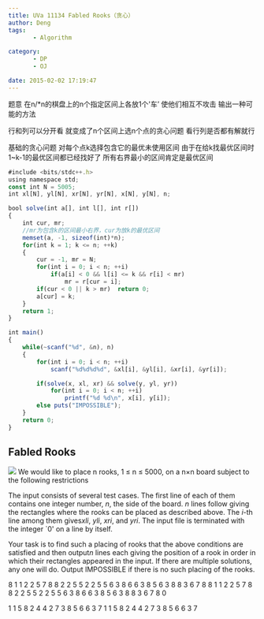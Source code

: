 ```yaml
---
title: UVa 11134 Fabled Rooks（贪心）
author: Deng
tags: 
       - Algorithm

category: 
       - DP
       - OJ

date: 2015-02-02 17:19:47
---
```

题意 在n/*n的棋盘上的n个指定区间上各放1个'车’ 使他们相互不攻击 输出一种可能的方法

行和列可以分开看 就变成了n个区间上选n个点的贪心问题 看行列是否都有解就行

基础的贪心问题 对每个点k选择包含它的最优未使用区间 由于在给k找最优区间时1~k-1的最优区间都已经找好了 所有右界最小的区间肯定是最优区间

```js 
#include <bits/stdc++.h>
using namespace std;
const int N = 5005;
int xl[N], yl[N], xr[N], yr[N], x[N], y[N], n;

bool solve(int a[], int l[], int r[])
{
    int cur, mr;
    //mr为包含k的区间最小右界，cur为放k的最优区间
    memset(a, -1, sizeof(int)*n);
    for(int k = 1; k <= n; ++k)
    {
        cur = -1, mr = N;
        for(int i = 0; i < n; ++i)
            if(a[i] < 0 && l[i] <= k && r[i] < mr)
                mr = r[cur = i];
        if(cur < 0 || k > mr)  return 0;
        a[cur] = k;
    }
    return 1;
}

int main()
{
    while(~scanf("%d", &n), n)
    {
        for(int i = 0; i < n; ++i)
            scanf("%d%d%d%d", &xl[i], &yl[i], &xr[i], &yr[i]);

        if(solve(x, xl, xr) && solve(y, yl, yr))
            for(int i = 0; i < n; ++i)
                printf("%d %d\n", x[i], y[i]);
        else puts("IMPOSSIBLE");
    }
    return 0;
}
```

## Fabled Rooks

![](../images/dge.org-external-111-p11134.jpg.png) We would like to place n rooks, 1 ≤ n ≤ 5000, on a n×n board subject to the following restrictions

The input consists of several test cases. The first line of each of them contains one integer number, *n*, the side of the board. *n* lines follow giving the rectangles where the rooks can be placed as described above. The *i*-th line among them gives*xli*, *yli*, *xri*, and *yri*. The input file is terminated with the integer `0' on a line by itself.

Your task is to find such a placing of rooks that the above conditions are satisfied and then output*n* lines each giving the position of a rook in order in which their rectangles appeared in the input. If there are multiple solutions, any one will do. Output IMPOSSIBLE if there is no such placing of the rooks.

8 1 1 2 2 5 7 8 8 2 2 5 5 2 2 5 5 6 3 8 6 6 3 8 5 6 3 8 8 3 6 7 8 8 1 1 2 2 5 7 8 8 2 2 5 5 2 2 5 5 6 3 8 6 6 3 8 5 6 3 8 8 3 6 7 8 0

1 1 5 8 2 4 4 2 7 3 8 5 6 6 3 7 1 1 5 8 2 4 4 2 7 3 8 5 6 6 3 7